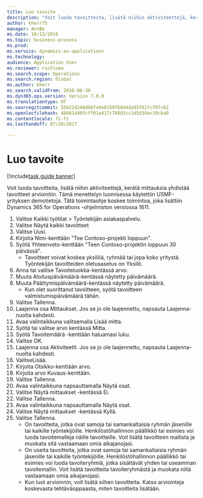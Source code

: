 ```yaml
--- 
title: Luo tavoite
description: "Voit luoda tavoitteita, lisätä niihin aktiviteettejä, kerätä mittauksia yhdistää tavoitteet arviointiin."
author: kherr75
manager: AnnBe
ms.date: 10/13/2016
ms.topic: business-process
ms.prod: 
ms.service: dynamics-ax-applications
ms.technology: 
audience: Application User
ms.reviewer: rschloma
ms.search.scope: Operations
ms.search.region: Global
ms.author: kherr
ms.search.validFrom: 2016-06-30
ms.dyn365.ops.version: Version 7.0.0
ms.translationtype: HT
ms.sourcegitcommit: 55b22d246d6bfa9e8159fb844da95f61fcf07c62
ms.openlocfilehash: 46661449fcff01e417c788d3cc1d5d39ac39cba0
ms.contentlocale: fi-fi
ms.lasthandoff: 07/28/2017

---
```

# <a name="create-a-goal"></a>Luo tavoite

[!include[task guide banner](../../includes/task-guide-banner.md)]

Voit luoda tavoitteita, lisätä niihin aktiviteettejä, kerätä mittauksia yhdistää tavoitteet arviointiin. Tämä menettelyn luomisessa käytettiin USMF-yrityksen demotietoja. Tätä toimintaohje koskee toimintoa, joka lisättiin Dynamics 365 for Operations -ohjelmiston versiossa 1611.

1. Valitse Kaikki työtilat > Työntekijän asiakaspalvelu.
2. Valitse Näytä kaikki tavoitteet
3. Valitse Uusi.
4. Kirjoita Nimi-kenttään "Tee Contoso-projekti loppuun".
5. Syötä Yhteenveto-kenttään "Teen Contoso-projektin loppuun 30 päivässä".
    * Tavoitteet voivat koskea yksilöä, ryhmää tai jopa koko yritystä. Työntekijän tavoitteiden oletusasetus on Yksilö.  
6. Anna tai valitse Tavoiteluokka-kentässä arvo.
7. Muuta Aloituspäivämäärä-kentässä näytetty päivämäärä.
8. Muuta Päättymispäivämäärä-kentässä näytetty päivämäärä.
    * Kun olet suorittanut tavoitteen, syötä tavoitteen valmistumispäivämäärä tähän.  
9. Valitse Tallenna.
10. Laajenna osa Mittaukset. Jos se jo ole laajennettu, napsauta Laajenna-nuolta kahdesti.
11. Avaa valintaikkuna valitsemalla Lisää mitta.
12. Syötä tai valitse arvo kentässä Mitta.
13. Syötä Tavoitemäärä -kenttään haluamasi luku.
14. Valitse OK.
15. Laajenna osa Aktiviteetit. Jos se jo ole laajennettu, napsauta Laajenna-nuolta kahdesti.
16. ValitseLisää.
17. Kirjoita Otsikko-kenttään arvo.
18. Kirjoita arvo Kuvaus-kenttään.
19. Valitse Tallenna.
20. Avaa valintaikkuna napsauttamalla Näytä osat.
21. Valitse Näytä mittaukset -kentässä Ei.
22. Valitse Tallenna.
23. Avaa valintaikkuna napsauttamalla Näytä osat.
24. Valitse Näytä mittaukset -kentässä Kyllä.
25. Valitse Tallenna.
    * On tavoitteita, jotka ovat samoja tai samankaltaisia ryhmän jäsenille tai kaikille työntekijöille.     Henkilöstöhallinnon päällikkö tai esimies voi luoda tavoitemalleja näille tavoitteille. Voit lisätä tavoitteen mallista ja muokata sitä vastaamaan omia aikajanojasi.  
    * On useita tavoitteita, jotka ovat samoja tai samankaltaisia ryhmän jäsenille tai kaikille työntekijöille.     Henkilöstöhallinnon päällikkö tai esimies voi luoda tavoiteryhmiä, jotka sisältävät yhden tai useamman tavoitemallin. Voit lisätä tavoitteita tavoiteryhmästä ja muokata niitä vastaamaan omia aikajanojasi.  
    * Kun luot arvioinnin, voit lisätä siihen tavoitteita. Katso arviointeja koskevasta tehtäväoppaasta, miten tavoitteita lisätään.  


